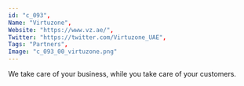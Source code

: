```yaml
--- 
id: "c_093", 
Name: "Virtuzone", 
Website: "https://www.vz.ae/", 
Twitter: "https://twitter.com/Virtuzone_UAE", 
Tags: "Partners", 
Image: "c_093_00_virtuzone.png" 
--- 
```

<!--lang:en--> 
We take care of your business, while you take care of your customers.
<!--lang:es--] 
We take care of your business, while you take care of your customers.
<!--lang:de--] 
We take care of your business, while you take care of your customers.
<!--lang:fr--] 
We take care of your business, while you take care of your customers.
<!--lang:pl--] 
We take care of your business, while you take care of your customers.
<!--lang:pt--] 
We take care of your business, while you take care of your customers.
[!--lang:*--> 
